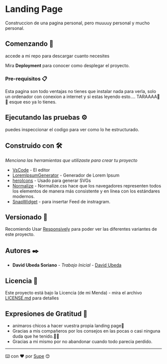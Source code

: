 # Landing Page

Construccion de una pagina personal, pero muuuuy personal y mucho personal.

## Comenzando 🚀

accede a mi repo para descargar cuanto necesites

Mira **Deployment** para conocer como desplegar el proyecto.


### Pre-requisitos 📋

Esta pagina son todo ventajas no tienes que instalar nada para verla, solo un ordenador con conexion a internet y si estas leyendo esto.... TARAAAA🎊🎊 esque eso ya lo tienes.


## Ejecutando las pruebas ⚙️

puedes inspeccionar el codigo para ver como lo he estructurado.


## Construido con 🛠️

_Menciona las herramientas que utilizaste para crear tu proyecto_

* [VsCode](https://code.visualstudio.com/) - El editor
* [LoremIpsumGenerator](https://www.lipsum.com/feed/html) - Generador de Lorem Ipsum
* [heroIcons](https://heroicons.com/) - Usado para generar SVGs
* [Normalize](http://necolas.github.io/normalize.css/) - Normalize.css hace que los navegadores representen todos los elementos de manera más consistente y en línea con los estándares modernos.
* [SnapWidget](https://snapwidget.com/) - para insertar Feed  de instragram.


## Versionado 📌

Recomiendo Usar [Responsively](https://responsively.app/) para poder ver las diferentes variantes de este proyecto.

## Autores ✒️

* **David Ubeda Soriano** - *Trabajo Inicial* - [David Ubeda](https://github.com/dubesor22)


## Licencia 📄

Este proyecto está bajo la Licencia (de mi Menda) - mira el archivo [LICENSE.md](LICENSE.md) para detalles

## Expresiones de Gratitud 🎁

* animaros chicos a hacer vuestra propia landing page📢
* Gracias a mis compañeros por los consejos en las pocas o casi ninguna duda que he tenido.🤣🤣 
* Gracias a mi mismo por no abandonar cuando todo parecia perdido.


---
⌨️ con ❤️ por [Supe](https://github.com/dubesor22) 😊
